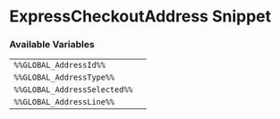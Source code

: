 # ExpressCheckoutAddress Snippet

### Available Variables
|||
|---|---|
| `%%GLOBAL_AddressId%%` |
| `%%GLOBAL_AddressType%%` |
| `%%GLOBAL_AddressSelected%%` |
| `%%GLOBAL_AddressLine%%` |
